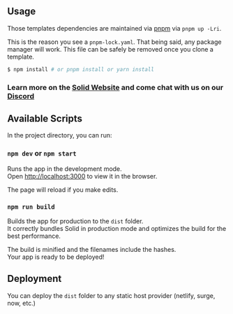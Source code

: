 ## Usage

Those templates dependencies are maintained via [pnpm](https://pnpm.io) via `pnpm up -Lri`.

This is the reason you see a `pnpm-lock.yaml`. That being said, any package manager will work. This file can be safely be removed once you clone a template.

```bash
$ npm install # or pnpm install or yarn install
```

### Learn more on the [Solid Website](https://solidjs.com) and come chat with us on our [Discord](https://discord.com/invite/solidjs)

## Available Scripts

In the project directory, you can run:

### `npm dev` or `npm start`

Runs the app in the development mode.<br />
Open <http://localhost:3000> to view it in the browser.

The page will reload if you make edits.

### `npm run build`

Builds the app for production to the `dist` folder.<br />
It correctly bundles Solid in production mode and optimizes the build for the best performance.

The build is minified and the filenames include the hashes.<br />
Your app is ready to be deployed!

## Deployment

You can deploy the `dist` folder to any static host provider (netlify, surge, now, etc.)